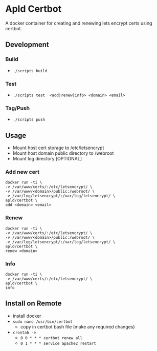 # Apld Certbot

A docker container for creating and renewing lets encrypt certs using certbot.

## Development

### Build
* `./scripts build`

### Test
* `./scripts test  <add|renew|info> <domain> <email>`

### Tag/Push
* `./scripts push`

## Usage
* Mount host cert storage to /etc/letsencrypt
* Mount host domain public directory to /webroot
* Mount log directory [OPTIONAL]

### Add new cert
```
docker run -ti \
-v /var/www/certs/:/etc/letsencrypt/ \
-v /var/www/<domain>/public:/webroot/ \
-v /var/log/letsencrypt/:/var/log/letsencrypt/ \
apld/certbot \
add <domain> <email>
```

### Renew
```
docker run -ti \
-v /var/www/certs/:/etc/letsencrypt/ \
-v /var/www/<domain>/public:/webroot/ \
-v /var/log/letsencrypt/:/var/log/letsencrypt/ \
apld/certbot \
renew <domain>
```

### Info
```
docker run -ti \
-v /var/www/certs/:/etc/letsencrypt/ \
apld/certbot \
info
```

## Install on Remote
* install docker
* `sudo nano /usr/bin/certbot`
  * copy in certbot bash file (make any required changes)
* `crontab -e`
  * `0 0 * * * certbot renew all`
  * `0 1 * * * service apache2 restart`
